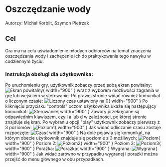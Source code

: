 # Oszczędzanie wody 
Autorzy: Michał Korblit, Szymon Pietrzak
## Cel
Gra ma na celu uświadomienie młodych odbiorców na temat znaczenia oszczędzania wody i zachęcenie ich do praktykowania tego nawyku w codziennym życiu.
### Instrukcja obsługi dla użytkownika:
Po uruchomieniu gry, użytkownik zobaczy przed sobą ekran powitalny:
![Ekran powitalny](https://i.imgur.com/GxRqZqE.png){ width="900" }
wraz z wyborem możliwości zagrania w grę lub wejściem w sterowanie.
Po prawej stronie widać również komunikat o liczonym czasie:
![Liczony czas ustawiony na 0](https://i.imgur.com/YjIgJOv.png){ width="900" }
Po kliknięciu przycisku "controls" oczom użytkownika ukaże się następujący komunikat:
![Sterowanie](https://i.imgur.com/pEjmjt4.png){ width="900" }
Zawory przekręcane są odpawiednim klawiszem, czyli a lub d w zależności, po której stronie znajduje się kran.
Po wybraniu opcji "play" użytkownik zobaczy pierwszy z 3 poziomów: 
![Poziom1](https://i.imgur.com/WKKBHDq.png){ width="900" }
Jak widać odliczanie czasu zostaje rozpoczęte:
![Czas](https://i.imgur.com/95i90ji.png){ width="900" }
Na dole pojawia się komunikat, na którym obecie użytkownik znajduje się poziomie z 3 możliwych:
![Poziom](https://i.imgur.com/bQvHFBy.png){ width="900" }
Poziom 2:
![Poziom2](https://i.imgur.com/TJkWTjv.png){ width="900" }
Poziom 3:
![Poziom3](https://i.imgur.com/Al5hPjQ.png){ width="900" }
Porażka:
![Porażka](https://i.imgur.com/DjzrUnI.png){ width="900" }
Wygrana:
![Wygrana](https://i.imgur.com/DF5REF7.png){ width="900" }
Jak widać zarówno w przypadku wygranej i porażki można przejść do menu głównego w obu przypadkach.

